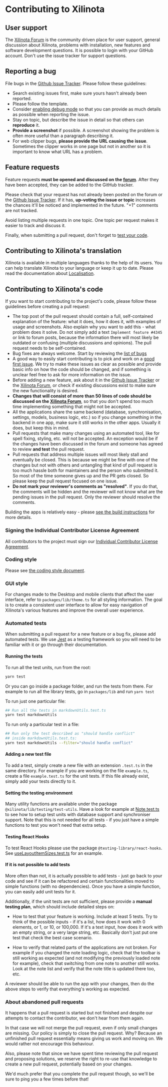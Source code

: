 # Contributing to Xilinota

## User support

The [Xilinota Forum](https://github.com/XilinJia/Xilinota/discussions) is the community driven place for user support, general discussion about Xilinota, problems with installation, new features and software development questions. It is possible to login with your GitHub account. Don't use the issue tracker for support questions.

## Reporting a bug

File bugs in the [Github Issue Tracker](https://github.com/XilinJia/Xilinota/issues?utf8=%E2%9C%93&q=is%3Aissue). Please follow these guidelines:

- Search existing issues first, make sure yours hasn't already been reported.
- Please follow the template.
- Consider [enabling debug mode](https://xilinotaapp.org/help/apps/debugging/) so that you can provide as much details as possible when reporting the issue.
- Stay on topic, but describe the issue in detail so that others can **reproduce** it.
- **Provide a screenshot** if possible. A screenshot showing the problem is often more useful than a paragraph describing it.
- For web clipper bugs, **please provide the URL causing the issue**. Sometimes the clipper works in one page but not in another so it is important to know what URL has a problem.

## Feature requests

Feature requests **must be opened and discussed on the [forum](https://github.com/XilinJia/Xilinota/discussions)**. After they have been accepted, they can be added to the GitHub tracker.

Please check that your request has not already been posted on the forum or the [Github Issue Tracker](https://github.com/XilinJia/Xilinota/issues?utf8=%E2%9C%93&q=is%3Aissue). If it has, **up-voting the issue or topic** increases the chances it'll be noticed and implemented in the future. "+1" comments are not tracked.

Avoid listing multiple requests in one topic. One topic per request makes it easier to track and discuss it.

Finally, when submitting a pull request, don't forget to [test your code](#automated-tests).

## Contributing to Xilinota's translation

Xilinota is available in multiple languages thanks to the help of its users. You can help translate Xilinota to your language or keep it up to date. Please read the documentation about [Localisation](https://xilinotaapp.org/help/#localisation).

## Contributing to Xilinota's code

If you want to start contributing to the project's code, please follow these guidelines before creating a pull request:

- The top post of the pull request should contain a full, self-contained explanation of the feature: what it does, how it does it, with examples of usage and screenshots. Also explain why you want to add this - what problem does it solve. Do not simply add a text `Implement feature #4345` or link to forum posts, because the information there will most likely be outdated or confusing (multiple discussions and opinions). The pull request needs to be self-contained.
- Bug fixes are always welcome. Start by reviewing the [list of bugs](https://github.com/XilinJia/Xilinota/issues?q=is%3Aissue+is%3Aopen+label%3Abug)
- A good way to easily start contributing is to pick and work on a [good first issue](https://github.com/XilinJia/Xilinota/issues?q=is%3Aissue+is%3Aopen+label%3A%22good+first+issue%22). We try to make these issues as clear as possible and provide basic info on how the code should be changed, and if something is unclear feel free to ask for more information on the issue.
- Before adding a new feature, ask about it in the [Github Issue Tracker](https://github.com/XilinJia/Xilinota/issues?utf8=%E2%9C%93&q=is%3Aissue) or the [Xilinota Forum](https://github.com/XilinJia/Xilinota/discussions), or check if existing discussions exist to make sure the new functionality is desired.
- **Changes that will consist of more than 50 lines of code should be discussed on the [Xilinota Forum](https://github.com/XilinJia/Xilinota/discussions)**, so that you don't spend too much time implementing something that might not be accepted.
- All the applications share the same backend (database, synchronisation, settings, models, business logic, etc.) so if you change something in the backend in one app, make sure it still works in the other apps. Usually it does, but keep this in mind.
- Pull requests that make many changes using an automated tool, like for spell fixing, styling, etc. will not be accepted. An exception would be if the changes have been discussed in the forum and someone has agreed to review **and test** the pull request.
- Pull requests that address multiple issues will most likely stall and eventually be closed. This is because we might be fine with one of the changes but not with others and untangling that kind of pull request is too much hassle both for maintainers and the person who submitted it. So most of the time someone gives up and the PR gets closed. So please keep the pull request focused on one issue.
- **Do not mark your reviewer's comments as "resolved"**. If you do that, the comments will be hidden and the reviewer will not know what are the pending issues in the pull request. Only the reviewer should resolve the comments.

Building the apps is relatively easy - please [see the build instructions](https://github.com/XilinJia/Xilinota/blob/main/BUILD.md) for more details.

### Signing the Individual Contributor License Agreement

All contributors to the project must sign our [Individual Contributor License Agreement](https://raw.githubusercontent.com/xilinjia/xilinota/main/readme/cla.md).

### Coding style

Please see [the coding style document](https://github.com/XilinJia/Xilinota/blob/main/readme/dev/coding_style.md).

### GUI style

For changes made to the Desktop and mobile clients that affect the user interface, refer to `packages/lib/theme.ts` for all styling information. The goal is to create a consistent user interface to allow for easy navigation of Xilinota's various features and improve the overall user experience.

### Automated tests

When submitting a pull request for a new feature or a bug fix, please add automated tests. We use [Jest](https://jestjs.io/) as a testing framework so you will need to be familiar with it or go through their documentation.

#### Running the tests

To run all the test units, run from the root:

```sh
yarn test
```

Or you can go inside a package folder, and run the tests from there. For example to run all the library tests, go in `packages/lib` and run `yarn test`

To run just one particular file:

```sh
## Run all the tests in markdownUtils.test.ts
yarn test markdownUtils
```

To run only a particular test in a file:

```sh
## Run only the test described as "should handle conflict"
## inside markdownUtils.test.ts:
yarn test markdownUtils --filter="should handle conflict"
```

#### Adding a new test file

To add a test, simply create a new file with an extension `.test.ts` in the same directory. For example if you are working on the file `example.ts`, create a file `example.test.ts` for the unit tests. If this file already exist, simply add your tests directly to it.

#### Setting the testing environment

Many utility functions are available under the package `@xilinota/lib/testing/test-utils`. Have a look for example at [Note.test.ts](https://github.com/XilinJia/Xilinota/blob/main/packages/lib/models/Note.test.ts) to see how to setup test units with database support and synchroniser support. Note that this is not needed for all tests - if you just have a simple functions to test you won't need that extra setup.

#### Testing React Hooks

To test React Hooks please use the package `@testing-library/react-hooks`. See [useLayoutItemSizes.test.ts](https://github.com/XilinJia/Xilinota/blob/main/packages/app-desktop/gui/ResizableLayout/utils/useLayoutItemSizes.test.ts) for an example.

#### If it is not possible to add tests

More often than not, it is actually possible to add tests - just go back to your code and see if it can be refactored and certain functionalities moved to simple functions (with no dependencies). Once you have a simple function, you can easily add unit tests for it.

Additionally, if the unit tests are not sufficient, please provide a **manual testing plan**, which should include detailed steps on:

- How to test that your feature is working. Include at least 5 tests. Try to think of the possible inputs - if it's a list, how does it work with 0 elements, or 1, or 10, or 100,000. If it's a text input, how does it work with an empty string, or a very large string, etc. Basically don't just put one test that check the best case scenario.

- How to verify that related parts of the applications are not broken. For example if you changed the note loading logic, check that the toolbar is still working as expected (and not modifying the previously loaded note for example), check that switching from one note to another still works. Look at the note list and verify that the note title is updated there too, etc.

A reviewer should be able to run the app with your changes, then do the above steps to verify that everything's working as expected.

### About abandoned pull requests

It happens that a pull request is started but not finished and despite our attempts to contact the contributor, we don't hear from them again.

In that case we will not merge the pull request, even if only small changes are missing. Our policy is simply to close the pull request. Why? Because an unfinished pull request essentially means giving us work and moving on. We would rather not encourage this behaviour.

Also, please note that since we have spent time reviewing the pull request and proposing solutions, we reserve the right to re-use that knowledge to create a new pull request, potentially based on your changes.

We'd much prefer that you complete the pull request though, so we'll be sure to ping you a few times before that!
